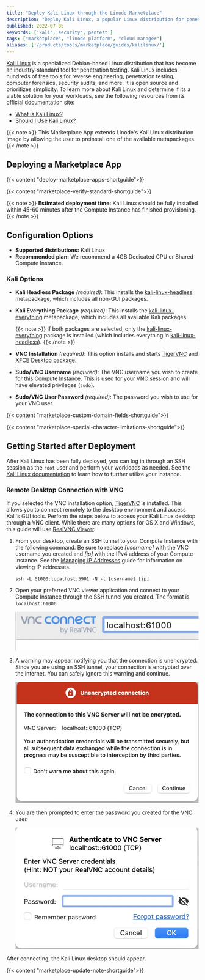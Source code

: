 ```yaml
---
title: "Deploy Kali Linux through the Linode Marketplace"
description: "Deploy Kali Linux, a popular Linux distribution for penetration testing and security research, on a Linode Compute Instance."
published: 2022-07-05
keywords: ['kali','security','pentest']
tags: ["marketplace", "linode platform", "cloud manager"]
aliases: ['/products/tools/marketplace/guides/kalilinux/']
---
```


[Kali Linux](https://www.kali.org/) is a specialized Debian-based Linux distribution that has become an industry-standard tool for penetration testing. Kali Linux includes hundreds of free tools for reverse engineering, penetration testing, computer forensics, security audits, and more. It is open source and prioritizes simplicity. To learn more about Kali Linux and determine if its a viable solution for your workloads, see the following resources from its official documentation site:

- [What is Kali Linux?](https://www.kali.org/docs/introduction/what-is-kali-linux/)
- [Should I Use Kali Linux?](https://www.kali.org/docs/introduction/should-i-use-kali-linux/)

{{< note >}}
This Marketplace App extends Linode's Kali Linux distribution image by allowing the user to preinstall one of the available metapackages.
{{< /note >}}

## Deploying a Marketplace App

{{< content "deploy-marketplace-apps-shortguide">}}

{{< content "marketplace-verify-standard-shortguide">}}

{{< note >}}
**Estimated deployment time:** Kali Linux should be fully installed within 45-60 minutes after the Compute Instance has finished provisioning.
{{< /note >}}

## Configuration Options

- **Supported distributions:** Kali Linux
- **Recommended plan:** We recommend a 4GB Dedicated CPU or Shared Compute Instance.

### Kali Options

- **Kali Headless Package** *(required)*: This installs the [kali-linux-headless](https://www.kali.org/tools/kali-meta/#kali-linux-headless) metapackage, which includes all non-GUI packages.
- **Kali Everything Package** *(required)*: This installs the [kali-linux-everything](https://www.kali.org/tools/kali-meta/#kali-linux-everything) metapackage, which includes all available Kali packages.

    {{< note >}}
    If both packages are selected, only the [kali-linux-everything](https://www.kali.org/tools/kali-meta/#kali-linux-everything) package is installed (which includes everything in [kali-linux-headless](https://www.kali.org/tools/kali-meta/#kali-linux-headless)).
    {{< /note >}}

- **VNC Installation** *(required)*: This option installs and starts [TigerVNC](https://tigervnc.org/) and [XFCE Desktop package](https://www.xfce.org/).
- **Sudo/VNC Username** *(required)*: The VNC username you wish to create for this Compute Instance. This is used for your VNC session and will have elevated privileges (`sudo`).
- **Sudo/VNC User Password** *(required)*: The password you wish to use for your VNC user.

{{< content "marketplace-custom-domain-fields-shortguide">}}

{{< content "marketplace-special-character-limitations-shortguide">}}

## Getting Started after Deployment

After Kali Linux has been fully deployed, you can log in through an SSH session as the `root` user and perform your workloads as needed. See the [Kali Linux documentation](https://www.kali.org/docs/) to learn how to further utilize your instance.

### Remote Desktop Connection with VNC

If you selected the VNC installation option, [TigerVNC](https://tigervnc.org/) is installed. This allows you to connect remotely to the desktop environment and access Kali's GUI tools. Perform the steps below to access your Kali Linux desktop through a VNC client. While there are many options for OS X and Windows, this guide will use [RealVNC Viewer](https://www.realvnc.com/en/connect/download/viewer/).

1. From your desktop, create an SSH tunnel to your Compute Instance with the following command. Be sure to replace *[username]* with the VNC username you created and *[ip]* with the IPv4 address of your Compute Instance. See the [Managing IP Addresses](/docs/products/compute/compute-instances/guides/manage-ip-addresses/) guide for information on viewing IP addresses.

    ```output
    ssh -L 61000:localhost:5901 -N -l [username] [ip]
    ```

2. Open your preferred VNC viewer application and connect to your Compute Instance through the SSH tunnel you created. The format is `localhost:61000`

    ![Screenshot of RealVNC connection detail](realvnc-connection.jpg)

3. A warning may appear notifying you that the connection is unencrypted. Since you are using an SSH tunnel, your connection is encrypted over the internet. You can safely ignore this warning and continue.

    ![Screenshot of RealVNC unencrypted connection warning](realvnc-warning.jpg)

4. You are then prompted to enter the password you created for the VNC user.

    ![Screenshot of RealVNC password prompt](realvnc-password.jpg)

After connecting, the Kali Linux desktop should appear.

{{< content "marketplace-update-note-shortguide">}}
